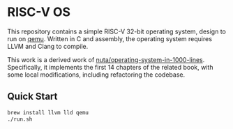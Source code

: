 # RISC-V OS

This repository contains a simple RISC-V 32-bit operating system, design
to run on [qemu](https://www.qemu.org/). Written in C and assembly, the
operating system requires LLVM and Clang to compile.

This work is a derived work of [nuta/operating-system-in-1000-lines](
https://github.com/nuta/operating-system-in-1000-lines). Specifically, it
implements the first 14 chapters of the related book, with some local
modifications, including refactoring the codebase.

## Quick Start

```bash
brew install llvm lld qemu
./run.sh
```
